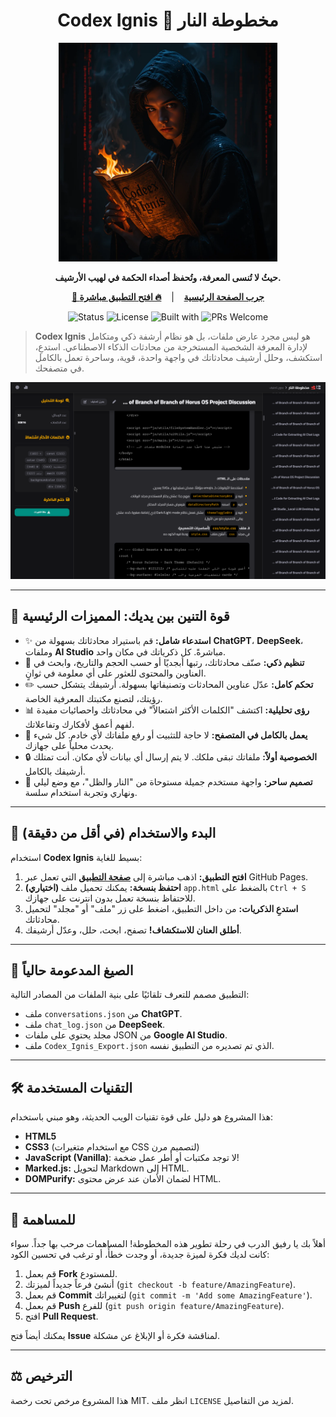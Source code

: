 <div align="center">
  <h1>Codex Ignis 📜 مخطوطة النار</h1>
    <img src="cover.png" alt="Codex Ignis Logo" width="350"/>
  <p><strong>حيثُ لا تُنسى المعرفة، وتُحفظ أصداء الحكمة في لهيب الأرشيف.</strong></p>
  <p>
    <a href="https://seif4d.github.io/Codex-Ignis/"><strong>🚀 جرب الصفحة الرئيسية</strong></a>
       |   
    <a href="https://seif4d.github.io/Codex-Ignis/app.html"><strong>🔥 افتح التطبيق مباشرة</strong></a>
  </p>

  <p>
    <img src="https://img.shields.io/badge/Status-Active-success?style=for-the-badge" alt="Status">
    <img src="https://img.shields.io/github/license/seif4d/Codex-Ignis?style=for-the-badge" alt="License">
    <img src="https://img.shields.io/badge/Built%20with-HTML%2FCSS%2FJS-orange?style=for-the-badge" alt="Built with">
    <img src="https://img.shields.io/badge/PRs-Welcome-brightgreen?style=for-the-badge" alt="PRs Welcome">
  </p>
</div>

> **Codex Ignis** هو ليس مجرد عارض ملفات، بل هو نظام أرشفة ذكي ومتكامل لإدارة المعرفة الشخصية المستخرجة من محادثات الذكاء الاصطناعي. استدعِ، استكشف، وحلل أرشيف محادثاتك في واجهة واحدة، قوية، وساحرة تعمل بالكامل في متصفحك.

![Codex Ignis Screenshot](screenshot.png)

---

## 🐉 قوة التنين بين يديك: المميزات الرئيسية

*   ✨ **استدعاء شامل:** قم باستيراد محادثاتك بسهولة من **ChatGPT**، **DeepSeek**، وملفات **AI Studio** مباشرةً. كل ذكرياتك في مكان واحد.
*   🧠 **تنظيم ذكي:** صنّف محادثاتك، رتبها أبجديًا أو حسب الحجم والتاريخ، وابحث في العناوين والمحتوى للعثور على أي معلومة في ثوانٍ.
*   ✏️ **تحكم كامل:** عدّل عناوين المحادثات وتصنيفاتها بسهولة. أرشيفك يتشكل حسب رؤيتك، لتصنع مكتبتك المعرفية الخاصة.
*   📊 **رؤى تحليلية:** اكتشف "الكلمات الأكثر اشتعالاً" في محادثاتك واحصائيات مفيدة لفهم أعمق لأفكارك وتفاعلاتك.
*   🚀 **يعمل بالكامل في المتصفح:** لا حاجة للتثبيت أو رفع ملفاتك لأي خادم. كل شيء يحدث محلياً على جهازك.
*   🔒 **الخصوصية أولاً:** ملفاتك تبقى ملكك. لا يتم إرسال أي بيانات لأي مكان. أنت تمتلك أرشيفك بالكامل.
*   🎨 **تصميم ساحر:** واجهة مستخدم جميلة مستوحاة من "النار والظل"، مع وضع ليلي ونهاري وتجربة استخدام سلسة.

---

## 🚀 البدء والاستخدام (في أقل من دقيقة)

استخدام **Codex Ignis** بسيط للغاية:

1.  **افتح التطبيق:** اذهب مباشرة إلى [**صفحة التطبيق**](https://seif4d.github.io/Codex-Ignis/app.html) التي تعمل عبر GitHub Pages.
2.  **(اختياري) احتفظ بنسخة:** يمكنك تحميل ملف `app.html` بالضغط على `Ctrl + S` للاحتفاظ بنسخة تعمل بدون انترنت على جهازك.
3.  **استدعِ الذكريات:** من داخل التطبيق، اضغط على زر "ملف" أو "مجلد" لتحميل محادثاتك.
4.  **أطلق العنان للاستكشاف!** تصفح، ابحث، حلل، وعدّل أرشيفك.

---

## 📜 الصيغ المدعومة حالياً

التطبيق مصمم للتعرف تلقائيًا على بنية الملفات من المصادر التالية:

-   ملف `conversations.json` من **ChatGPT**.
-   ملف `chat_log.json` من **DeepSeek**.
-   مجلد يحتوي على ملفات JSON من **Google AI Studio**.
-   ملف `Codex_Ignis_Export.json` الذي تم تصديره من التطبيق نفسه.

---

## 🛠️ التقنيات المستخدمة

هذا المشروع هو دليل على قوة تقنيات الويب الحديثة، وهو مبني باستخدام:

-   **HTML5**
-   **CSS3** (مع استخدام متغيرات CSS لتصميم مرن)
-   **JavaScript (Vanilla)**: لا توجد مكتبات أو أطر عمل ضخمة!
-   **Marked.js:** لتحويل Markdown إلى HTML.
-   **DOMPurify:** لضمان الأمان عند عرض محتوى HTML.

---

## 🤝 للمساهمة

أهلاً بك يا رفيق الدرب في رحلة تطوير هذه المخطوطة! المساهمات مرحب بها جداً. سواء كانت لديك فكرة لميزة جديدة، أو وجدت خطأً، أو ترغب في تحسين الكود:

1.  قم بعمل **Fork** للمستودع.
2.  أنشئ فرعاً جديداً لميزتك (`git checkout -b feature/AmazingFeature`).
3.  قم بعمل **Commit** لتغييراتك (`git commit -m 'Add some AmazingFeature'`).
4.  قم بعمل **Push** للفرع (`git push origin feature/AmazingFeature`).
5.  افتح **Pull Request**.

يمكنك أيضاً فتح **Issue** لمناقشة فكرة أو الإبلاغ عن مشكلة.

---

## ⚖️ الترخيص

هذا المشروع مرخص تحت رخصة MIT. انظر ملف `LICENSE` لمزيد من التفاصيل.
